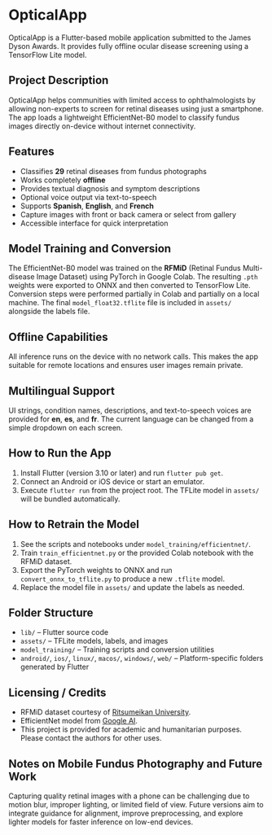 # OpticalApp

OpticalApp is a Flutter-based mobile application submitted to the James Dyson Awards. It provides fully offline ocular disease screening using a TensorFlow Lite model.

## Project Description
OpticalApp helps communities with limited access to ophthalmologists by allowing non-experts to screen for retinal diseases using just a smartphone. The app loads a lightweight EfficientNet-B0 model to classify fundus images directly on-device without internet connectivity.

## Features
- Classifies **29** retinal diseases from fundus photographs
- Works completely **offline**
- Provides textual diagnosis and symptom descriptions
- Optional voice output via text-to-speech
- Supports **Spanish**, **English**, and **French**
- Capture images with front or back camera or select from gallery
- Accessible interface for quick interpretation

## Model Training and Conversion
The EfficientNet-B0 model was trained on the **RFMiD** (Retinal Fundus Multi-disease Image Dataset) using PyTorch in Google Colab. The resulting `.pth` weights were exported to ONNX and then converted to TensorFlow Lite. Conversion steps were performed partially in Colab and partially on a local machine. The final `model_float32.tflite` file is included in `assets/` alongside the labels file.

## Offline Capabilities
All inference runs on the device with no network calls. This makes the app suitable for remote locations and ensures user images remain private.

## Multilingual Support
UI strings, condition names, descriptions, and text-to-speech voices are provided for **en**, **es**, and **fr**. The current language can be changed from a simple dropdown on each screen.

## How to Run the App
1. Install Flutter (version 3.10 or later) and run `flutter pub get`.
2. Connect an Android or iOS device or start an emulator.
3. Execute `flutter run` from the project root. The TFLite model in `assets/` will be bundled automatically.

## How to Retrain the Model
1. See the scripts and notebooks under `model_training/efficientnet/`.
2. Train `train_efficientnet.py` or the provided Colab notebook with the RFMiD dataset.
3. Export the PyTorch weights to ONNX and run `convert_onnx_to_tflite.py` to produce a new `.tflite` model.
4. Replace the model file in `assets/` and update the labels as needed.

## Folder Structure
- `lib/` – Flutter source code
- `assets/` – TFLite models, labels, and images
- `model_training/` – Training scripts and conversion utilities
- `android/`, `ios/`, `linux/`, `macos/`, `windows/`, `web/` – Platform-specific folders generated by Flutter

## Licensing / Credits
- RFMiD dataset courtesy of [Ritsumeikan University](https://www.kaggle.com/datasets/rishabhiitbhu/rfmid-retinal-disease-classification). 
- EfficientNet model from [Google AI](https://arxiv.org/abs/1905.11946). 
- This project is provided for academic and humanitarian purposes. Please contact the authors for other uses.

## Notes on Mobile Fundus Photography and Future Work
Capturing quality retinal images with a phone can be challenging due to motion blur, improper lighting, or limited field of view. Future versions aim to integrate guidance for alignment, improve preprocessing, and explore lighter models for faster inference on low-end devices.
